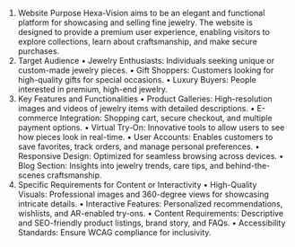 
1. Website Purpose 
Hexa-Vision aims to be an elegant and functional platform for showcasing and selling fine jewelry. 
The website is designed to provide a premium user experience, enabling visitors to explore 
collections, learn about craftsmanship, and make secure purchases. 
2. Target Audience 
• Jewelry Enthusiasts: Individuals seeking unique or custom-made jewelry pieces. 
• Gift Shoppers: Customers looking for high-quality gifts for special occasions. 
• Luxury Buyers: People interested in premium, high-end jewelry. 
3. Key Features and Functionalities 
• Product Galleries: High-resolution images and videos of jewelry items with detailed 
descriptions. 
• E-commerce Integration: Shopping cart, secure checkout, and multiple payment options. 
• Virtual Try-On: Innovative tools to allow users to see how pieces look in real-time. 
• User Accounts: Enables customers to save favorites, track orders, and manage personal 
preferences. 
• Responsive Design: Optimized for seamless browsing across devices. 
• Blog Section: Insights into jewelry trends, care tips, and behind-the-scenes craftsmanship. 
4. Specific Requirements for Content or Interactivity 
• High-Quality Visuals: Professional images and 360-degree views for showcasing intricate 
details. 
• Interactive Features: Personalized recommendations, wishlists, and AR-enabled try-ons. 
• Content Requirements: Descriptive and SEO-friendly product listings, brand story, and 
FAQs. 
• Accessibility Standards: Ensure WCAG compliance for inclusivity. 
